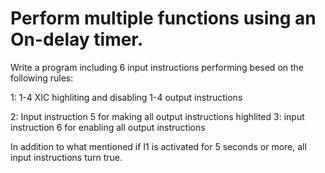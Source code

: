 # Perform multiple functions using an On-delay timer.

Write a program including 6 input instructions performing besed on the following rules:

1: 1-4 XIC highliting and disabling 1-4 output instructions

2: Input instruction 5 for making all output instructions highlited
3: input instruction 6 for enabling all output instructions
 
In addition to what mentioned if I1 is activated for 5 seconds or more, all input instructions turn true.

